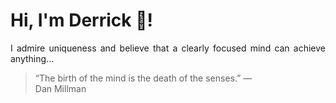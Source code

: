 # Hi, I'm Derrick 👋!
<p align="justify">I admire uniqueness and believe that a clearly focused mind can achieve anything...</p> 
<!-- #quote-start -->
<blockquote>&ldquo;The birth of the mind is the death of the senses.&rdquo; &mdash; <footer>Dan Millman</footer></blockquote>
<!-- #quote-end -->

